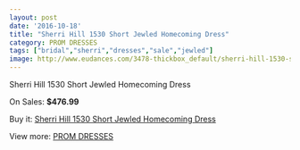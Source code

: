 ```yaml
---
layout: post
date: '2016-10-18'
title: "Sherri Hill 1530 Short Jewled Homecoming Dress"
category: PROM DRESSES
tags: ["bridal","sherri","dresses","sale","jewled"]
image: http://www.eudances.com/3478-thickbox_default/sherri-hill-1530-short-jewled-homecoming-dress.jpg
---
```

Sherri Hill 1530 Short Jewled Homecoming Dress

On Sales: **$476.99**
<a href="https://www.eudances.com/en/prom-dresses/1172-sherri-hill-1530-short-jewled-homecoming-dress.html"><amp-img layout="responsive" width="600" height="600" src="//www.eudances.com/3478-thickbox_default/sherri-hill-1530-short-jewled-homecoming-dress.jpg" alt="Sherri Hill 1530 Short Jewled Homecoming Dress 0" /></a>
<a href="https://www.eudances.com/en/prom-dresses/1172-sherri-hill-1530-short-jewled-homecoming-dress.html"><amp-img layout="responsive" width="600" height="600" src="//www.eudances.com/3479-thickbox_default/sherri-hill-1530-short-jewled-homecoming-dress.jpg" alt="Sherri Hill 1530 Short Jewled Homecoming Dress 1" /></a>
<a href="https://www.eudances.com/en/prom-dresses/1172-sherri-hill-1530-short-jewled-homecoming-dress.html"><amp-img layout="responsive" width="600" height="600" src="//www.eudances.com/3480-thickbox_default/sherri-hill-1530-short-jewled-homecoming-dress.jpg" alt="Sherri Hill 1530 Short Jewled Homecoming Dress 2" /></a>
<a href="https://www.eudances.com/en/prom-dresses/1172-sherri-hill-1530-short-jewled-homecoming-dress.html"><amp-img layout="responsive" width="600" height="600" src="//www.eudances.com/3481-thickbox_default/sherri-hill-1530-short-jewled-homecoming-dress.jpg" alt="Sherri Hill 1530 Short Jewled Homecoming Dress 3" /></a>
<a href="https://www.eudances.com/en/prom-dresses/1172-sherri-hill-1530-short-jewled-homecoming-dress.html"><amp-img layout="responsive" width="600" height="600" src="//www.eudances.com/3482-thickbox_default/sherri-hill-1530-short-jewled-homecoming-dress.jpg" alt="Sherri Hill 1530 Short Jewled Homecoming Dress 4" /></a>

Buy it: [Sherri Hill 1530 Short Jewled Homecoming Dress](https://www.eudances.com/en/prom-dresses/1172-sherri-hill-1530-short-jewled-homecoming-dress.html "Sherri Hill 1530 Short Jewled Homecoming Dress")

View more: [PROM DRESSES](https://www.eudances.com/en/13-prom-dresses "PROM DRESSES")
